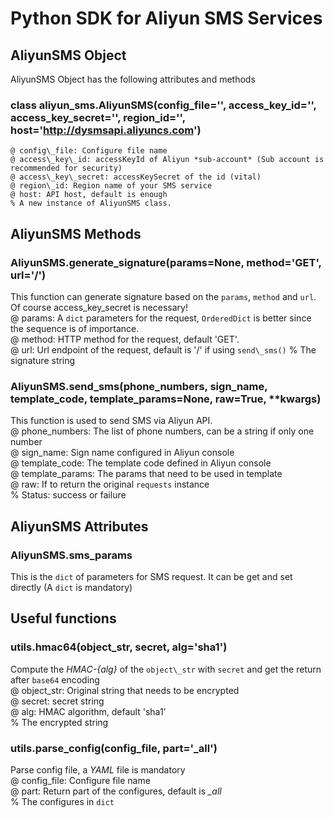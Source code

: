 # Python SDK for Aliyun SMS Services

## AliyunSMS Object
AliyunSMS Object has the following attributes and methods  
  
### class aliyun\_sms.AliyunSMS(config\_file='', access\_key\_id='', access\_key\_secret='', region\_id='', host='http://dysmsapi.aliyuncs.com')  
    @ config\_file: Configure file name  
    @ access\_key\_id: accessKeyId of Aliyun *sub-account* (Sub account is recommended for security)  
    @ access\_key\_secret: accessKeySecret of the id (vital)   
    @ region\_id: Region name of your SMS service  
    @ host: API host, default is enough
    % A new instance of AliyunSMS class.  

## AliyunSMS Methods  
### AliyunSMS.generate\_signature(params=None, method='GET', url='/')
This function can generate signature based on the `params`, `method` and `url`. Of course access\_key\_secret is necessary!  
    @ params: A `dict` parameters for the request, `OrderedDict` is better since the sequence is of importance.  
    @ method: HTTP method for the request, default 'GET'.  
    @ url: Url endpoint of the request, default is '/' if using `send\_sms()` 
    % The signature string  

### AliyunSMS.send\_sms(phone\_numbers, sign\_name, template\_code, template\_params=None, raw=True, \*\*kwargs)
This function is used to send SMS via Aliyun API.  
    @ phone\_numbers: The list of phone numbers, can be a string if only one number  
    @ sign\_name: Sign name configured in Aliyun console  
    @ template\_code: The template code defined in Aliyun console  
    @ template\_params: The params that need to be used in template  
    @ raw: If to return the original `requests` instance  
    % Status: success or failure  

## AliyunSMS Attributes  
### AliyunSMS.sms\_params
This is the `dict` of parameters for SMS request. It can be get and set directly (A `dict` is mandatory)  

## Useful functions

### utils.hmac64(object\_str, secret, alg='sha1')  
Compute the *HMAC-\{alg\}* of the `object\_str` with `secret` and get the return after `base64` encoding  
    @ object\_str: Original string that needs to be encrypted  
    @ secret: secret string  
    @ alg: HMAC algorithm, default 'sha1'  
    % The encrypted string  

### utils.parse\_config(config\_file, part='\_all')  
Parse config file, a *YAML* file is mandatory  
    @ config\_file: Configure file name  
    @ part: Return part of the configures, default is *\_all*  
    % The configures in `dict`
